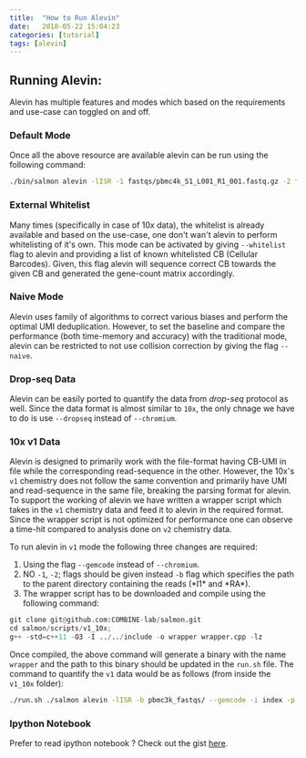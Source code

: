 ```yaml
---
title:  "How to Run Alevin"
date:   2018-05-22 15:04:23
categories: [tutorial]
tags: [alevin]
---
```

## Running Alevin:

Alevin has multiple features and modes which based on the requirements and use-case can toggled on and off.

### Default Mode
Once all the above resource are available alevin can be run using the following command:

```bash
./bin/salmon alevin -lISR -1 fastqs/pbmc4k_S1_L001_R1_001.fastq.gz -2 fastqs/pbmc4k_S1_L001_R2_001.fastq.gz --chromium -i index -p 8 -o alevin_output --tgMap txp2gene.tsv
```

### External Whitelist 
Many times (specifically in case of 10x data), the whitelist is already available and based on the use-case, one don't wan't alevin to perform whitelisting of it's own. This mode can be activated by giving `--whitelist` flag to alevin and providing a list of known whitelisted CB (Cellular Barcodes). Given, this flag alevin will sequence correct CB towards the given CB and generated the gene-count matrix accordingly.


### Naive Mode
Alevin uses family of algorithms to correct various biases and perform the optimal UMI deduplication. However, to set the baseline and compare the performance (both time-memory and accuracy) with the traditional mode, alevin can be restricted to not use collision correction by giving the flag `--naive`.

### Drop-seq Data
Alevin can be easily ported to quantify the data from *drop-seq* protocol as well. Since the data format is almost similar to `10x`, the only chnage we have to do is use `--dropseq` instead of `--chromium`.

### 10x v1 Data
Alevin is designed to primarily work with the file-format having CB-UMI in file while the corresponding read-sequence in the other. However, the 10x's `v1` chemistry does not follow the same convention and primarily have UMI and read-sequence in the same file, breaking the parsing format for alevin. To support the working of alevin we have written a wrapper script which takes in the `v1` chemistry data and feed it to alevin in the required format. Since the wrapper script is not optimized for performance one can observe a time-hit compared to analysis done on `v2` chemistry data.

To run alevin in `v1` mode the following three changes are required:

1. Using the flag `--gemcode` instead of `--chromium`.
2. NO `-1`, `-2`; flags should be given instead `-b` flag which specifies the path to the parent directory containing the reads (\*I1\* and \*RA\*).
3. The wrapper script has to be downloaded and compile using the following command:

```python
git clone git@github.com:COMBINE-lab/salmon.git
cd salmon/scripts/v1_10x;
g++ -std=c++11 -O3 -I ../../include -o wrapper wrapper.cpp -lz
```

Once compiled, the above command will generate a binary with the name `wrapper` and the path to this binary should be updated in the `run.sh` file. The command to quantify the `v1` data would be as follows (from inside the `v1_10x` folder):

```bash
./run.sh ./salmon alevin -lISR -b pbmc3k_fastqs/ --gemcode -i index -p 8 -o alevin_output --tgMap txp2gene.tsv
```

### Ipython Notebook
Prefer to read ipython notebook ?
Check out the gist [here](https://gist.github.com/k3yavi/c501705ed2d29b12b0d10cf78b3ed001).
